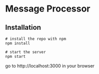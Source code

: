 # Message Processor

## Installation

    # install the repo with npm
    npm install

    # start the server
    npm start


go to http://localhost:3000 in your browser
